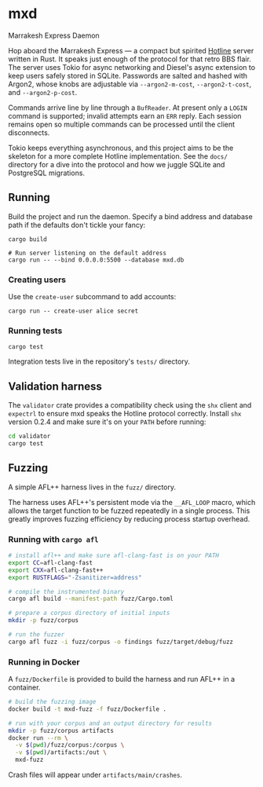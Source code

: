 # mxd
Marrakesh Express Daemon

Hop aboard the Marrakesh Express — a compact but spirited
[Hotline](https://hotline.fandom.com/wiki/Virtual1%27s_Hotline_Server_Protocol_Guide)
server written in Rust. It speaks just enough of the protocol for that retro BBS
flair. The server uses Tokio for async networking and Diesel's async extension to
keep users safely stored in SQLite. Passwords are salted and hashed with Argon2,
whose knobs are adjustable via `--argon2-m-cost`, `--argon2-t-cost`, and
`--argon2-p-cost`.

Commands arrive line by line through a `BufReader`. At present only a `LOGIN`
command is supported; invalid attempts earn an `ERR` reply. Each session remains
open so multiple commands can be processed until the client disconnects.

Tokio keeps everything asynchronous, and this project aims to be the skeleton
for a more complete Hotline implementation. See the `docs/` directory for a dive
into the protocol and how we juggle SQLite and PostgreSQL migrations.

## Running

Build the project and run the daemon. Specify a bind address and database path if the defaults don't tickle your fancy:

```
cargo build

# Run server listening on the default address
cargo run -- --bind 0.0.0.0:5500 --database mxd.db
```

### Creating users

Use the `create-user` subcommand to add accounts:

```
cargo run -- create-user alice secret
```

### Running tests

```
cargo test
```

Integration tests live in the repository's `tests/` directory.


## Validation harness

The `validator` crate provides a compatibility check using the `shx` client and `expectrl` to ensure mxd speaks the Hotline protocol correctly. Install `shx` version 0.2.4 and make sure it's on your `PATH` before running:

```bash
cd validator
cargo test
```

## Fuzzing

A simple AFL++ harness lives in the `fuzz/` directory.

The harness uses AFL++'s persistent mode via the `__AFL_LOOP` macro, which allows the target function to be fuzzed repeatedly in a single process. This greatly improves fuzzing efficiency by reducing process startup overhead.

### Running with `cargo afl`

```bash
# install afl++ and make sure afl-clang-fast is on your PATH
export CC=afl-clang-fast
export CXX=afl-clang-fast++
export RUSTFLAGS="-Zsanitizer=address"

# compile the instrumented binary
cargo afl build --manifest-path fuzz/Cargo.toml

# prepare a corpus directory of initial inputs
mkdir -p fuzz/corpus

# run the fuzzer
cargo afl fuzz -i fuzz/corpus -o findings fuzz/target/debug/fuzz
```

### Running in Docker

A `fuzz/Dockerfile` is provided to build the harness and run AFL++ in a container.

```bash
# build the fuzzing image
docker build -t mxd-fuzz -f fuzz/Dockerfile .

# run with your corpus and an output directory for results
mkdir -p fuzz/corpus artifacts
docker run --rm \
  -v $(pwd)/fuzz/corpus:/corpus \
  -v $(pwd)/artifacts:/out \
  mxd-fuzz
```

Crash files will appear under `artifacts/main/crashes`.
